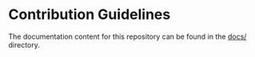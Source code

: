 # Contribution Guidelines

The documentation content for this repository can be found in the [docs/](docs/) directory.
